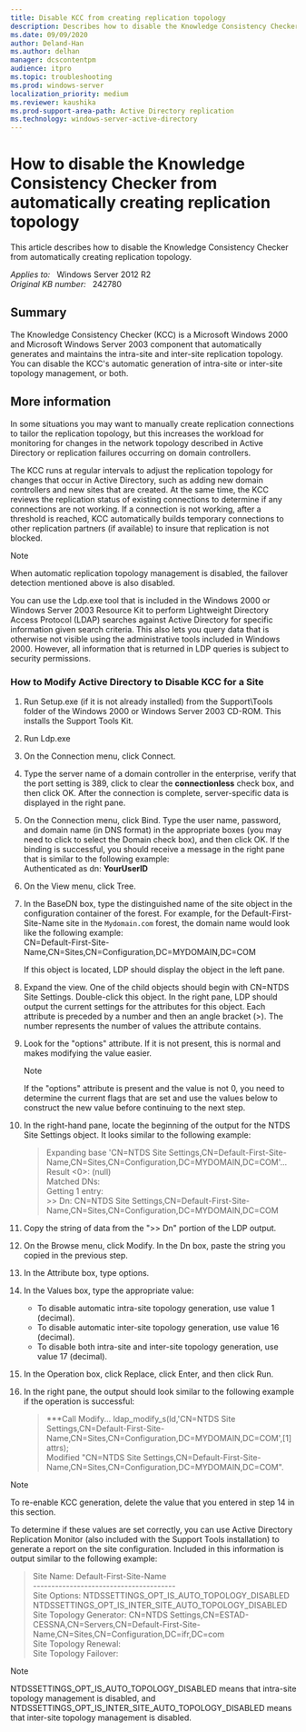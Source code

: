 ```yaml
---
title: Disable KCC from creating replication topology
description: Describes how to disable the Knowledge Consistency Checker from automatically creating replication topology.
ms.date: 09/09/2020
author: Deland-Han
ms.author: delhan
manager: dcscontentpm
audience: itpro
ms.topic: troubleshooting
ms.prod: windows-server
localization_priority: medium
ms.reviewer: kaushika
ms.prod-support-area-path: Active Directory replication
ms.technology: windows-server-active-directory
---
```

# How to disable the Knowledge Consistency Checker from automatically creating replication topology

This article describes how to disable the Knowledge Consistency Checker from automatically creating replication topology.

_Applies to:_ &nbsp; Windows Server 2012 R2  
_Original KB number:_ &nbsp; 242780

## Summary

The Knowledge Consistency Checker (KCC) is a Microsoft Windows 2000 and Microsoft Windows Server 2003 component that automatically generates and maintains the intra-site and inter-site replication topology. You can disable the KCC's automatic generation of intra-site or inter-site topology management, or both.

## More information

In some situations you may want to manually create replication connections to tailor the replication topology, but this increases the workload for monitoring for changes in the network topology described in Active Directory or replication failures occurring on domain controllers.

The KCC runs at regular intervals to adjust the replication topology for changes that occur in Active Directory, such as adding new domain controllers and new sites that are created. At the same time, the KCC reviews the replication status of existing connections to determine if any connections are not working. If a connection is not working, after a threshold is reached, KCC automatically builds temporary connections to other replication partners (if available) to insure that replication is not blocked.

> [!NOTE]
> When automatic replication topology management is disabled, the failover detection mentioned above is also disabled.

You can use the Ldp.exe tool that is included in the Windows 2000 or Windows Server 2003 Resource Kit to perform Lightweight Directory Access Protocol (LDAP) searches against Active Directory for specific information given search criteria. This also lets you query data that is otherwise not visible using the administrative tools included in Windows 2000. However, all information that is returned in LDP queries is subject to security permissions.

### How to Modify Active Directory to Disable KCC for a Site

1. Run Setup.exe (if it is not already installed) from the Support\\Tools folder of the Windows 2000 or Windows Server 2003 CD-ROM. This installs the Support Tools Kit.
2. Run Ldp.exe
3. On the Connection menu, click Connect.
4. Type the server name of a domain controller in the enterprise, verify that the port setting is 389, click to clear the **connectionless** check box, and then click OK. After the connection is complete, server-specific data is displayed in the right pane.
5. On the Connection menu, click Bind. Type the user name, password, and domain name (in DNS format) in the appropriate boxes (you may need to click to select the Domain check box), and then click OK. If the binding is successful, you should receive a message in the right pane that is similar to the following example:  
    Authenticated as dn: **YourUserID**  
6. On the View menu, click Tree.
7. In the BaseDN box, type the distinguished name of the site object in the configuration container of the forest. For example, for the Default-First-Site-Name site in the `Mydomain.com` forest, the domain name would look like the following example:  
CN=Default-First-Site-Name,CN=Sites,CN=Configuration,DC=MYDOMAIN,DC=COM

    If this object is located, LDP should display the object in the left pane.
8. Expand the view. One of the child objects should begin with CN=NTDS Site Settings. Double-click this object. In the right pane, LDP should output the current settings for the attributes for this object. Each attribute is preceded by a number and then an angle bracket (>). The number represents the number of values the attribute contains.
9. Look for the "options" attribute. If it is not present, this is normal and makes modifying the value easier.

    > [!NOTE]
    > If the "options" attribute is present and the value is not 0, you need to determine the current flags that are set and use the values below to construct the new value before continuing to the next step.
10. In the right-hand pane, locate the beginning of the output for the NTDS Site Settings object. It looks similar to the following example:

    > Expanding base 'CN=NTDS Site Settings,CN=Default-First-Site-Name,CN=Sites,CN=Configuration,DC=MYDOMAIN,DC=COM'...  
    Result <0>: (null)  
    Matched DNs:  
    Getting 1 entry:  
    \>> Dn: CN=NTDS Site Settings,CN=Default-First-Site-Name,CN=Sites,CN=Configuration,DC=MYDOMAIN,DC=COM

11. Copy the string of data from the ">> Dn" portion of the LDP output.
12. On the Browse menu, click Modify. In the Dn box, paste the string you copied in the previous step.
13. In the Attribute box, type options.
14. In the Values box, type the appropriate value:

    - To disable automatic intra-site topology generation, use value 1 (decimal).
    - To disable automatic inter-site topology generation, use value 16 (decimal).
    - To disable both intra-site and inter-site topology generation, use value 17 (decimal).

15. In the Operation box, click Replace, click Enter, and then click Run.
16. In the right pane, the output should look similar to the following example if the operation is successful:
    > ***Call Modify...
    ldap_modify_s(ld,'CN=NTDS Site Settings,CN=Default-First-Site-Name,CN=Sites,CN=Configuration,DC=MYDOMAIN,DC=COM',[1] attrs);  
    Modified "CN=NTDS Site Settings,CN=Default-First-Site-Name,CN=Sites,CN=Configuration,DC=MYDOMAIN,DC=COM".

> [!NOTE]
> To re-enable KCC generation, delete the value that you entered in step 14 in this section.

To determine if these values are set correctly, you can use Active Directory Replication Monitor (also included with the Support Tools installation) to generate a report on the site configuration. Included in this information is output similar to the following example:

> Site Name: Default-First-Site-Name  
\---------------------------------------  
Site Options: NTDSSETTINGS_OPT_IS_AUTO_TOPOLOGY_DISABLED   NTDSSETTINGS_OPT_IS_INTER_SITE_AUTO_TOPOLOGY_DISABLED  
Site Topology Generator: CN=NTDS Settings,CN=ESTAD-CESSNA,CN=Servers,CN=Default-First-Site-Name,CN=Sites,CN=Configuration,DC=ifr,DC=com  
Site Topology Renewal:  
Site Topology Failover:  

> [!NOTE]
> NTDSSETTINGS_OPT_IS_AUTO_TOPOLOGY_DISABLED means that intra-site topology management is disabled, and NTDSSETTINGS_OPT_IS_INTER_SITE_AUTO_TOPOLOGY_DISABLED means that inter-site topology management is disabled.
